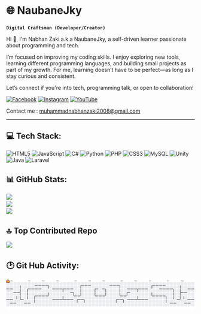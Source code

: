 # 🌐 NaubaneJky

**`Digital Craftsman (Developer/Creator)`**


Hi 👋, I'm Nabhan Zaki a.k.a NaubaneJky, a self-driven learner passionate about programming and tech.

I’m focused on improving my coding skills. I enjoy exploring new tools, learning different programming languages, and building small projects as part of my growth. For me, learning doesn’t have to be perfect—as long as I stay curious and consistent.

Let’s connect if you're into tech, programming talk, or open to collaboration!

[![Facebook](https://img.shields.io/badge/Facebook-%231877F2.svg?logo=Facebook&logoColor=white)](https://facebook.com/profile.php?id=61578370045928) 
[![Instagram](https://img.shields.io/badge/Instagram-%23E4405F.svg?logo=Instagram&logoColor=white)](https://instagram.com/naubanejky)
[![YouTube](https://img.shields.io/badge/YouTube-%23FF0000.svg?logo=YouTube&logoColor=white)](https://youtube.com/@naubane_jky?si=deSebBj9JrIXydLI)

Contact me : muhammadnabhanzaki2008@gmail.com
<hr>

## 💻 Tech Stack:
![HTML5](https://img.shields.io/badge/html5-%23E34F26.svg?style=for-the-badge&logo=html5&logoColor=white) ![JavaScript](https://img.shields.io/badge/javascript-%23323330.svg?style=for-the-badge&logo=javascript&logoColor=%23F7DF1E) ![C#](https://img.shields.io/badge/c%23-%23239120.svg?style=for-the-badge&logo=csharp&logoColor=white) ![Python](https://img.shields.io/badge/python-3670A0?style=for-the-badge&logo=python&logoColor=ffdd54) ![PHP](https://img.shields.io/badge/php-%23777BB4.svg?style=for-the-badge&logo=php&logoColor=white) ![CSS3](https://img.shields.io/badge/css3-%231572B6.svg?style=for-the-badge&logo=css3&logoColor=white) ![MySQL](https://img.shields.io/badge/mysql-4479A1.svg?style=for-the-badge&logo=mysql&logoColor=white) ![Unity](https://img.shields.io/badge/unity-%23000000.svg?style=for-the-badge&logo=unity&logoColor=white) ![Java](https://img.shields.io/badge/java-%23ED8B00.svg?style=for-the-badge&logo=openjdk&logoColor=white) ![Laravel](https://img.shields.io/badge/laravel-%23FF2D20.svg?style=for-the-badge&logo=laravel&logoColor=white)

## 📊 GitHub Stats:
![](https://github-readme-stats.vercel.app/api?username=NaubaneJky&theme=transparent&hide_border=false&include_all_commits=false&count_private=false)<br/>
![](https://nirzak-streak-stats.vercel.app/?user=NaubaneJky&theme=transparent&hide_border=false)<br/>
![](https://github-readme-stats.vercel.app/api/top-langs/?username=NaubaneJky&theme=transparent&hide_border=false&include_all_commits=false&count_private=false&layout=compact)

## 🔝 Top Contributed Repo
![](https://github-contributor-stats.vercel.app/api?username=NaubaneJky&limit=5&theme=transparent&hide_border=false&combine_all_yearly_contributions=true)

## 🕑 Git Hub Activity:
<picture>
  <source media="(prefers-color-scheme: dark)" srcset="https://raw.githubusercontent.com/NaubaneJky/NaubaneJky/output/pacman-contribution-graph-dark.svg">
  <source media="(prefers-color-scheme: light)" srcset="https://raw.githubusercontent.com/NaubaneJky/NaubaneJky/output/pacman-contribution-graph.svg">
  <img alt="pacman contribution graph" src="https://raw.githubusercontent.com/NaubaneJky/NaubaneJky/output/pacman-contribution-graph.svg">
</picture>
